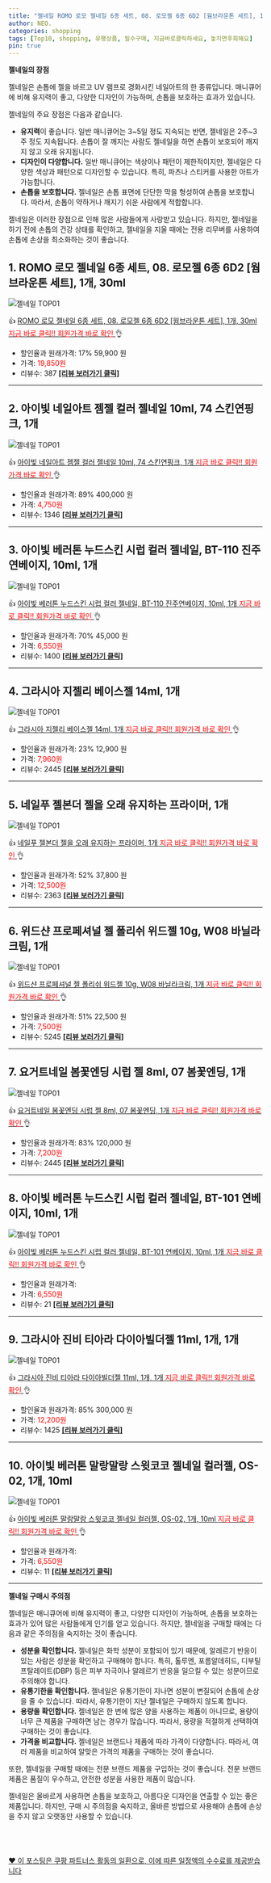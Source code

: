 ```yaml
---
title: "젤네일 ROMO 로모 젤네일 6종 세트, 08. 로모젤 6종 6D2 [웜브라운톤 세트], 1개, 30ml 필수 필요 추천 제품 비교 최저 가격 비교 장점 구매 후기 구매평"
author: NEO.
categories: shopping
tags: [Top10, shopping, 유행상품, 필수구매, 지금바로클릭하세요, 놓치면후회해요]
pin: true
---
```

**젤네일의 장점**

젤네일은 손톱에 젤을 바르고 UV 램프로 경화시킨 네일아트의 한 종류입니다. 매니큐어에 비해 유지력이 좋고, 다양한 디자인이 가능하며, 손톱을 보호하는 효과가 있습니다.

젤네일의 주요 장점은 다음과 같습니다.

* **유지력**이 좋습니다. 일반 매니큐어는 3~5일 정도 지속되는 반면, 젤네일은 2주~3주 정도 지속됩니다. 손톱이 잘 깨지는 사람도 젤네일을 하면 손톱이 보호되어 깨지지 않고 오래 유지됩니다.
* **디자인이 다양합니다.** 일반 매니큐어는 색상이나 패턴이 제한적이지만, 젤네일은 다양한 색상과 패턴으로 디자인할 수 있습니다. 특히, 파츠나 스티커를 사용한 아트가 가능합니다.
* **손톱을 보호합니다.** 젤네일은 손톱 표면에 단단한 막을 형성하여 손톱을 보호합니다. 따라서, 손톱이 약하거나 깨지기 쉬운 사람에게 적합합니다.

젤네일은 이러한 장점으로 인해 많은 사람들에게 사랑받고 있습니다. 하지만, 젤네일을 하기 전에 손톱의 건강 상태를 확인하고, 젤네일을 지울 때에는 전용 리무버를 사용하여 손톱에 손상을 최소화하는 것이 좋습니다.

   

## 1. ROMO 로모 젤네일 6종 세트, 08. 로모젤 6종 6D2 [웜브라운톤 세트], 1개, 30ml

![젤네일 TOP01](https://thumbnail9.coupangcdn.com/thumbnails/remote/490x490ex/image/vendor_inventory/c386/a081b7ef1af67905b493af738ce21b3cd17a617320cff9fc1a5989db0e6b.jpg)


👍 [ROMO 로모 젤네일 6종 세트, 08. 로모젤 6종 6D2 [웜브라운톤 세트], 1개, 30ml <font color=red> 지금 바로 클릭!! 회원가격 바로 확인 </font> ](https://link.coupang.com/re/AFFSDP?lptag=AF3617701&subid=GithubCoopas&pageKey=7696168193&traceid=V0-153&itemId=20593203830&vendorItemId=87552659695) 👌 


- 할인율과 원래가격: 17%  59,900   원
- 가격: <span style='color:red'>19,850원</span>
- 리뷰수: 387  [**[리뷰 보러가기 클릭]**](https://link.coupang.com/re/AFFSDP?lptag=AF3617701&subid=GithubCoopas&pageKey=7696168193&traceid=V0-153&itemId=20593203830&vendorItemId=87552659695)

---


   

## 2. 아이빛 네일아트 젬젤 컬러 젤네일 10ml, 74 스킨연핑크, 1개

![젤네일 TOP01](https://thumbnail9.coupangcdn.com/thumbnails/remote/490x490ex/image/rs_quotation_api/ikmrsd0a/097a0fe0a8564465ae38946d7f9be7c7.jpg)


👍 [아이빛 네일아트 젬젤 컬러 젤네일 10ml, 74 스킨연핑크, 1개 <font color=red> 지금 바로 클릭!! 회원가격 바로 확인 </font> ](https://link.coupang.com/re/AFFSDP?lptag=AF3617701&subid=GithubCoopas&pageKey=6213140379&traceid=V0-153&itemId=12394994356&vendorItemId=79664598198) 👌 


- 할인율과 원래가격: 89%  400,000   원
- 가격: <span style='color:red'>4,750원</span>
- 리뷰수: 1346  [**[리뷰 보러가기 클릭]**](https://link.coupang.com/re/AFFSDP?lptag=AF3617701&subid=GithubCoopas&pageKey=6213140379&traceid=V0-153&itemId=12394994356&vendorItemId=79664598198)

---


   

## 3. 아이빛 베러톤 누드스킨 시럽 컬러 젤네일, BT-110 진주연베이지, 10ml, 1개

![젤네일 TOP01](https://thumbnail10.coupangcdn.com/thumbnails/remote/490x490ex/image/retail/images/2020/07/17/9/3/3d09a8bd-213d-441f-bbc4-a3827cbf5233.jpg)


👍 [아이빛 베러톤 누드스킨 시럽 컬러 젤네일, BT-110 진주연베이지, 10ml, 1개 <font color=red> 지금 바로 클릭!! 회원가격 바로 확인 </font> ](https://link.coupang.com/re/AFFSDP?lptag=AF3617701&subid=GithubCoopas&pageKey=341360590&traceid=V0-153&itemId=3259257833&vendorItemId=71246317195) 👌 


- 할인율과 원래가격: 70%  45,000   원
- 가격: <span style='color:red'>6,550원</span>
- 리뷰수: 1400  [**[리뷰 보러가기 클릭]**](https://link.coupang.com/re/AFFSDP?lptag=AF3617701&subid=GithubCoopas&pageKey=341360590&traceid=V0-153&itemId=3259257833&vendorItemId=71246317195)

---


   

## 4. 그라시아 지젤리 베이스젤 14ml, 1개

![젤네일 TOP01](https://thumbnail7.coupangcdn.com/thumbnails/remote/490x490ex/image/retail/images/3226031956836788-a946cb16-9272-4dbd-a71f-eeaf4f8685bd.jpg)


👍 [그라시아 지젤리 베이스젤 14ml, 1개 <font color=red> 지금 바로 클릭!! 회원가격 바로 확인 </font> ](https://link.coupang.com/re/AFFSDP?lptag=AF3617701&subid=GithubCoopas&pageKey=1313593313&traceid=V0-153&itemId=2331230474&vendorItemId=74369962694) 👌 


- 할인율과 원래가격: 23%  12,900   원
- 가격: <span style='color:red'>7,960원</span>
- 리뷰수: 2445  [**[리뷰 보러가기 클릭]**](https://link.coupang.com/re/AFFSDP?lptag=AF3617701&subid=GithubCoopas&pageKey=1313593313&traceid=V0-153&itemId=2331230474&vendorItemId=74369962694)

---


   

## 5. 네일푸 젤본더 젤을 오래 유지하는 프라이머, 1개

![젤네일 TOP01](https://thumbnail8.coupangcdn.com/thumbnails/remote/490x490ex/image/vendor_inventory/734b/ece2374967ce1d2c61d2c84a8213fc6779b791bd8cc003f59326957e681c.jpg)


👍 [네일푸 젤본더 젤을 오래 유지하는 프라이머, 1개 <font color=red> 지금 바로 클릭!! 회원가격 바로 확인 </font> ](https://link.coupang.com/re/AFFSDP?lptag=AF3617701&subid=GithubCoopas&pageKey=7393299147&traceid=V0-153&itemId=19119135073&vendorItemId=85174870002) 👌 


- 할인율과 원래가격: 52%  37,800   원
- 가격: <span style='color:red'>12,500원</span>
- 리뷰수: 2363  [**[리뷰 보러가기 클릭]**](https://link.coupang.com/re/AFFSDP?lptag=AF3617701&subid=GithubCoopas&pageKey=7393299147&traceid=V0-153&itemId=19119135073&vendorItemId=85174870002)

---


   

## 6. 위드샨 프로페셔널 젤 폴리쉬 위드젤 10g, W08 바닐라크림, 1개

![젤네일 TOP01](https://thumbnail7.coupangcdn.com/thumbnails/remote/490x490ex/image/rs_quotation_api/rvxitdek/6bf8c30557a049e59af3b4a6dc43f316.jpg)


👍 [위드샨 프로페셔널 젤 폴리쉬 위드젤 10g, W08 바닐라크림, 1개 <font color=red> 지금 바로 클릭!! 회원가격 바로 확인 </font> ](https://link.coupang.com/re/AFFSDP?lptag=AF3617701&subid=GithubCoopas&pageKey=6482834823&traceid=V0-153&itemId=14199093362&vendorItemId=81444670644) 👌 


- 할인율과 원래가격: 51%  22,500   원
- 가격: <span style='color:red'>7,500원</span>
- 리뷰수: 5245  [**[리뷰 보러가기 클릭]**](https://link.coupang.com/re/AFFSDP?lptag=AF3617701&subid=GithubCoopas&pageKey=6482834823&traceid=V0-153&itemId=14199093362&vendorItemId=81444670644)

---


   

## 7. 요거트네일 봄꽃엔딩 시럽 젤 8ml, 07 봄꽃엔딩, 1개

![젤네일 TOP01](https://thumbnail6.coupangcdn.com/thumbnails/remote/490x490ex/image/retail/images/1717179114953416-a7553c88-8d13-4758-bfd1-59c8cb9bc809.jpg)


👍 [요거트네일 봄꽃엔딩 시럽 젤 8ml, 07 봄꽃엔딩, 1개 <font color=red> 지금 바로 클릭!! 회원가격 바로 확인 </font> ](https://link.coupang.com/re/AFFSDP?lptag=AF3617701&subid=GithubCoopas&pageKey=6685409356&traceid=V0-153&itemId=15431301565&vendorItemId=82650980367) 👌 


- 할인율과 원래가격: 83%  120,000   원
- 가격: <span style='color:red'>7,200원</span>
- 리뷰수: 2445  [**[리뷰 보러가기 클릭]**](https://link.coupang.com/re/AFFSDP?lptag=AF3617701&subid=GithubCoopas&pageKey=6685409356&traceid=V0-153&itemId=15431301565&vendorItemId=82650980367)

---


   

## 8. 아이빛 베러톤 누드스킨 시럽 컬러 젤네일, BT-101 연베이지, 10ml, 1개

![젤네일 TOP01](https://thumbnail8.coupangcdn.com/thumbnails/remote/490x490ex/image/retail/images/2019/11/19/19/6/e121fab6-a3ac-4eaa-abe0-436afcaacd3f.jpg)


👍 [아이빛 베러톤 누드스킨 시럽 컬러 젤네일, BT-101 연베이지, 10ml, 1개 <font color=red> 지금 바로 클릭!! 회원가격 바로 확인 </font> ](https://link.coupang.com/re/AFFSDP?lptag=AF3617701&subid=GithubCoopas&pageKey=341360590&traceid=V0-153&itemId=1086474915&vendorItemId=5594167961) 👌 


- 할인율과 원래가격: 
- 가격: <span style='color:red'>6,550원</span>
- 리뷰수: 21  [**[리뷰 보러가기 클릭]**](https://link.coupang.com/re/AFFSDP?lptag=AF3617701&subid=GithubCoopas&pageKey=341360590&traceid=V0-153&itemId=1086474915&vendorItemId=5594167961)

---


   

## 9. 그라시아 진비 티아라 다이아빌더젤 11ml, 1개, 1개

![젤네일 TOP01](https://thumbnail7.coupangcdn.com/thumbnails/remote/490x490ex/image/vendor_inventory/58d8/550ea803a1a47fa5cedcbf3eca5c25ddafc6245bbf5be411063f17019ba7.png)


👍 [그라시아 진비 티아라 다이아빌더젤 11ml, 1개, 1개 <font color=red> 지금 바로 클릭!! 회원가격 바로 확인 </font> ](https://link.coupang.com/re/AFFSDP?lptag=AF3617701&subid=GithubCoopas&pageKey=1929967492&traceid=V0-153&itemId=3972979146&vendorItemId=71957326777) 👌 


- 할인율과 원래가격: 85%  300,000   원
- 가격: <span style='color:red'>12,200원</span>
- 리뷰수: 1425  [**[리뷰 보러가기 클릭]**](https://link.coupang.com/re/AFFSDP?lptag=AF3617701&subid=GithubCoopas&pageKey=1929967492&traceid=V0-153&itemId=3972979146&vendorItemId=71957326777)

---


   

## 10. 아이빛 베러톤 말랑말랑 스윗코코 젤네일 컬러젤, OS-02, 1개, 10ml

![젤네일 TOP01](https://thumbnail10.coupangcdn.com/thumbnails/remote/490x490ex/image/rs_quotation_api/buoycnza/bf110ee66a01430a894d984dcb4b4e19.jpg)


👍 [아이빛 베러톤 말랑말랑 스윗코코 젤네일 컬러젤, OS-02, 1개, 10ml <font color=red> 지금 바로 클릭!! 회원가격 바로 확인 </font> ](https://link.coupang.com/re/AFFSDP?lptag=AF3617701&subid=GithubCoopas&pageKey=5722637441&traceid=V0-153&itemId=7708192350&vendorItemId=74998428062) 👌 


- 할인율과 원래가격: 
- 가격: <span style='color:red'>6,550원</span>
- 리뷰수: 11  [**[리뷰 보러가기 클릭]**](https://link.coupang.com/re/AFFSDP?lptag=AF3617701&subid=GithubCoopas&pageKey=5722637441&traceid=V0-153&itemId=7708192350&vendorItemId=74998428062)

---
**젤네일 구매시 주의점**

젤네일은 매니큐어에 비해 유지력이 좋고, 다양한 디자인이 가능하며, 손톱을 보호하는 효과가 있어 많은 사람들에게 인기를 얻고 있습니다. 하지만, 젤네일을 구매할 때에는 다음과 같은 주의점을 숙지하는 것이 좋습니다.

* **성분을 확인합니다.** 젤네일은 화학 성분이 포함되어 있기 때문에, 알레르기 반응이 있는 사람은 성분을 확인하고 구매해야 합니다. 특히, 톨루엔, 포름알데히드, 디부틸프탈레이트(DBP) 등은 피부 자극이나 알레르기 반응을 일으킬 수 있는 성분이므로 주의해야 합니다.
* **유통기한을 확인합니다.** 젤네일은 유통기한이 지나면 성분이 변질되어 손톱에 손상을 줄 수 있습니다. 따라서, 유통기한이 지난 젤네일은 구매하지 않도록 합니다.
* **용량을 확인합니다.** 젤네일은 한 번에 많은 양을 사용하는 제품이 아니므로, 용량이 너무 큰 제품을 구매하면 남는 경우가 많습니다. 따라서, 용량을 적절하게 선택하여 구매하는 것이 좋습니다.
* **가격을 비교합니다.** 젤네일은 브랜드나 제품에 따라 가격이 다양합니다. 따라서, 여러 제품을 비교하여 알맞은 가격의 제품을 구매하는 것이 좋습니다.

또한, 젤네일을 구매할 때에는 전문 브랜드 제품을 구입하는 것이 좋습니다. 전문 브랜드 제품은 품질이 우수하고, 안전한 성분을 사용한 제품이 많습니다.

젤네일은 올바르게 사용하면 손톱을 보호하고, 아름다운 디자인을 연출할 수 있는 좋은 제품입니다. 하지만, 구매 시 주의점을 숙지하고, 올바른 방법으로 사용해야 손톱에 손상을 주지 않고 오랫동안 사용할 수 있습니다.<br><br><br><br><br> [ ❤  이 포스팅은 쿠팡 파트너스 활동의 일환으로, 이에 따른 일정액의 수수료를 제공받습니다](https://link.coupang.com/a/bcEFyh)